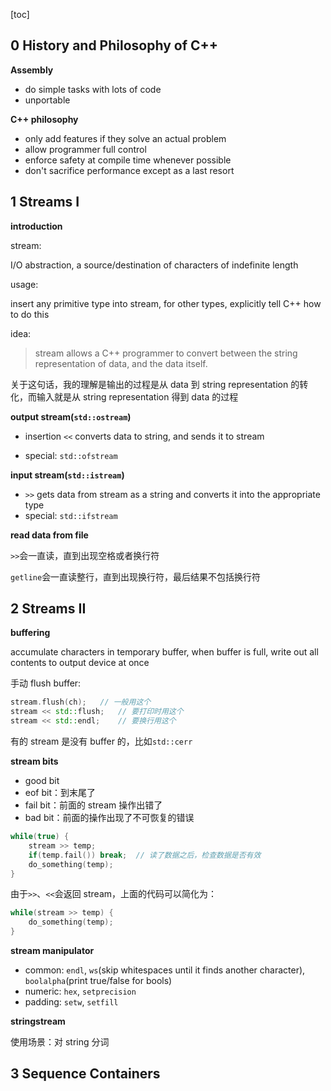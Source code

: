 [toc]

## 0 History and Philosophy of C++

**Assembly**

* do simple tasks with lots of code
* unportable



**C++ philosophy**

* only add features if they solve an actual problem
* allow programmer full control
* enforce safety at compile time whenever possible
* don't sacrifice performance except as a last resort



## 1 Streams I

**introduction**

stream:

I/O abstraction, a source/destination of characters of indefinite length



usage:

insert any primitive type into stream, for other types, explicitly tell C++ how to do this



idea:

> stream allows a C++ programmer to convert between the string representation of data, and the data itself.

关于这句话，我的理解是输出的过程是从 data 到 string representation 的转化，而输入就是从 string representation 得到 data 的过程



**output stream(`std::ostream`)**

* insertion `<<` converts data to string, and sends it to stream

* special: `std::ofstream`



**input stream(`std::istream`)**

* `>>` gets data from stream as a string and converts it into the appropriate type
* special: `std::ifstream`



**read data from file**

`>>`会一直读，直到出现空格或者换行符

`getline`会一直读整行，直到出现换行符，最后结果不包括换行符



## 2 Streams II

**buffering**

accumulate characters in temporary buffer, when buffer is full, write out all contents to output device at once

手动 flush buffer:

```c++
stream.flush(ch);	// 一般用这个
stream << std::flush;	// 要打印时用这个
stream << std::endl;	// 要换行用这个
```

有的 stream 是没有 buffer 的，比如`std::cerr`



**stream bits**

* good bit
* eof bit：到末尾了
* fail bit：前面的 stream 操作出错了
* bad bit：前面的操作出现了不可恢复的错误

```c++
while(true) {
    stream >> temp;
    if(temp.fail()) break;	// 读了数据之后，检查数据是否有效
    do_something(temp);
}
```

由于`>>`、`<<`会返回 stream，上面的代码可以简化为：

```c++
while(stream >> temp) {
    do_something(temp);
}
```



**stream manipulator**

* common: `endl`, `ws`(skip whitespaces until it finds another character), `boolalpha`(print true/false for bools)
* numeric: `hex`, `setprecision`
* padding: `setw`, `setfill`



**stringstream**

使用场景：对 string 分词



## 3 Sequence Containers

